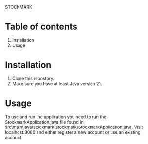 STOCKMARK

# Table of contents
1. Installation
2. Usage

# Installation
1. Clone this repostory.
2. Make sure you have at least Java version 21.

# Usage
To use and run the application you need to run the StockmarkApplication.java
file found in src\main\java\stockmark\stockmark\StockmarkApplication.java.
Visit localhost:8080 and either register a new account or use an existing
account.


 